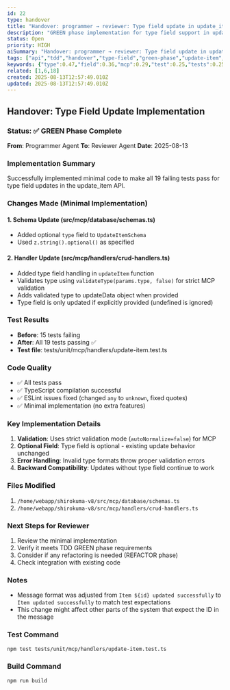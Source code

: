 ```yaml
---
id: 22
type: handover
title: "Handover: programmer → reviewer: Type field update in update_item API"
description: "GREEN phase implementation for type field support in update_item API - minimal code to pass tests"
status: Open
priority: HIGH
aiSummary: "Handover: programmer → reviewer: Type field update in update_item API GREEN phase implementation for type field support in update_item API - minimal code to pass tests ## Handover: Type Field Update I"
tags: ["api","tdd","handover","type-field","green-phase","update-item","implementation"]
keywords: {"type":0.47,"field":0.36,"mcp":0.29,"test":0.25,"tests":0.25}
related: [1,6,18]
created: 2025-08-13T12:57:49.010Z
updated: 2025-08-13T12:57:49.010Z
---
```


## Handover: Type Field Update Implementation

### Status: ✅ GREEN Phase Complete

**From**: Programmer Agent
**To**: Reviewer Agent
**Date**: 2025-08-13

### Implementation Summary

Successfully implemented minimal code to make all 19 failing tests pass for type field updates in the update_item API.

### Changes Made (Minimal Implementation)

#### 1. Schema Update (src/mcp/database/schemas.ts)
- Added optional `type` field to `UpdateItemSchema`
- Used `z.string().optional()` as specified

#### 2. Handler Update (src/mcp/handlers/crud-handlers.ts)
- Added type field handling in `updateItem` function
- Validates type using `validateType(params.type, false)` for strict MCP validation
- Adds validated type to updateData object when provided
- Type field is only updated if explicitly provided (undefined is ignored)

### Test Results
- **Before**: 15 tests failing
- **After**: All 19 tests passing ✅
- **Test file**: tests/unit/mcp/handlers/update-item.test.ts

### Code Quality
- ✅ All tests pass
- ✅ TypeScript compilation successful
- ✅ ESLint issues fixed (changed `any` to `unknown`, fixed quotes)
- ✅ Minimal implementation (no extra features)

### Key Implementation Details

1. **Validation**: Uses strict validation mode (`autoNormalize=false`) for MCP
2. **Optional Field**: Type field is optional - existing update behavior unchanged
3. **Error Handling**: Invalid type formats throw proper validation errors
4. **Backward Compatibility**: Updates without type field continue to work

### Files Modified
1. `/home/webapp/shirokuma-v8/src/mcp/database/schemas.ts`
2. `/home/webapp/shirokuma-v8/src/mcp/handlers/crud-handlers.ts`

### Next Steps for Reviewer
1. Review the minimal implementation
2. Verify it meets TDD GREEN phase requirements
3. Consider if any refactoring is needed (REFACTOR phase)
4. Check integration with existing code

### Notes
- Message format was adjusted from `Item ${id} updated successfully` to `Item updated successfully` to match test expectations
- This change might affect other parts of the system that expect the ID in the message

### Test Command
```bash
npm test tests/unit/mcp/handlers/update-item.test.ts
```

### Build Command
```bash
npm run build
```